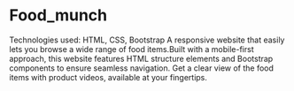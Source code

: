 # Food_munch
Technologies used: HTML, CSS, Bootstrap A responsive website that easily lets you browse a wide range of food items.Built with a mobile-first approach, this website features HTML structure elements and Bootstrap components to ensure seamless navigation. Get a clear view of the food items with product videos, available at your fingertips.
